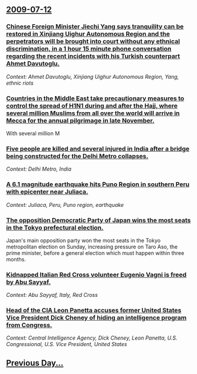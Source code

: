 ## [2009-07-12](/news/2009/07/12/index.md)

### [ Chinese Foreign Minister  Jiechi Yang says tranquility can be restored in Xinjiang Uighur Autonomous Region and the perpetrators will be brought into court without any ethnical discrimination, in a 1 hour 15 minute phone conversation regarding the recent incidents with his Turkish counterpart Ahmet Davutoglu. ](/news/2009/07/12/chinese-foreign-minister-jiechi-yang-says-tranquility-can-be-restored-in-xinjiang-uighur-autonomous-region-and-the-perpetrators-will-be-br.md)
_Context: Ahmet Davutoglu, Xinjiang Uighur Autonomous Region, Yang, ethnic riots_

### [ Countries in the Middle East take precautionary measures to control the spread of H1N1 during and after the Hajj, where several million Muslims from all over the world will arrive in Mecca for the annual pilgrimage in late November. ](/news/2009/07/12/countries-in-the-middle-east-take-precautionary-measures-to-control-the-spread-of-h1n1-during-and-after-the-hajj-where-several-million-mus.md)
With several million M

### [ Five people are killed and several injured in India after a bridge being constructed for the Delhi Metro collapses. ](/news/2009/07/12/five-people-are-killed-and-several-injured-in-india-after-a-bridge-being-constructed-for-the-delhi-metro-collapses.md)
_Context: Delhi Metro, India_

### [ A 6.1 magnitude earthquake hits Puno Region in southern Peru with epicenter near Juliaca. ](/news/2009/07/12/a-6-1-magnitude-earthquake-hits-puno-region-in-southern-peru-with-epicenter-near-juliaca.md)
_Context: Juliaca, Peru, Puno region, earthquake_

### [ The opposition Democratic Party of Japan wins the most seats in the Tokyo prefectural election. ](/news/2009/07/12/the-opposition-democratic-party-of-japan-wins-the-most-seats-in-the-tokyo-prefectural-election.md)
Japan&#039;s main opposition party won the most seats in the Tokyo metropolitan election on Sunday, increasing pressure on Taro Aso, the prime minister, before a general election which must happen within three months.

### [ Kidnapped Italian Red Cross volunteer Eugenio Vagni is freed by Abu Sayyaf. ](/news/2009/07/12/kidnapped-italian-red-cross-volunteer-eugenio-vagni-is-freed-by-abu-sayyaf.md)
_Context: Abu Sayyaf, Italy, Red Cross_

### [ Head of the CIA Leon Panetta accuses former United States Vice President Dick Cheney of hiding an intelligence program from Congress. ](/news/2009/07/12/head-of-the-cia-leon-panetta-accuses-former-united-states-vice-president-dick-cheney-of-hiding-an-intelligence-program-from-congress.md)
_Context: Central Intelligence Agency, Dick Cheney, Leon Panetta, U.S. Congressional, U.S. Vice President, United States_

## [Previous Day...](/news/2009/07/11/index.md)

